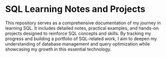 # SQL Learning Notes and Projects

This repository serves as a comprehensive documentation of my journey in learning SQL. It includes detailed notes, practical examples, and hands-on projects designed to reinforce SQL concepts and skills. By tracking my progress and building a portfolio of SQL-related work, I aim to deepen my understanding of database management and query optimization while showcasing my growth in this essential technology.
